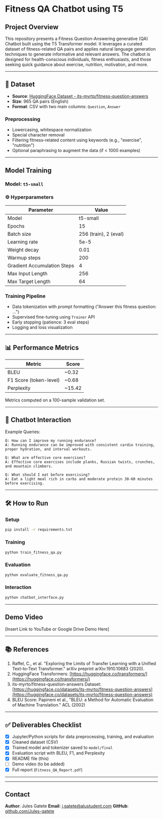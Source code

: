 # Fitness QA Chatbot using T5

##  Project Overview

This repository presents a Fitness Question-Answering generative (QA) Chatbot built using the T5 Transformer model. It leverages a curated dataset of fitness-related QA pairs and applies natural language generation techniques to generate informative and relevant answers. The chatbot is designed for health-conscious individuals, fitness enthusiasts, and those seeking quick guidance about exercise, nutrition, motivation, and more.

---

## 📁 Dataset

* **Source**: [HuggingFace Dataset - its-myrto/fitness-question-answers](https://huggingface.co/datasets/its-myrto/fitness-question-answers)
* **Size**: 965 QA pairs (English)
* **Format**: CSV with two main columns: `Question`, `Answer`

### Preprocessing

* Lowercasing, whitespace normalization
* Special character removal
* Filtering fitness-related content using keywords (e.g., "exercise", "nutrition")
* Optional paraphrasing to augment the data (if < 1000 examples)

---

##  Model Training

### Model: `t5-small`

### ⚙ Hyperparameters

| Parameter                   | Value                 |
| --------------------------- | --------------------- |
| Model                       | t5-small              |
| Epochs                      | 15                    |
| Batch size                  | 256 (train), 2 (eval) |
| Learning rate               | 5e-5                  |
| Weight decay                | 0.01                  |
| Warmup steps                | 200                   |
| Gradient Accumulation Steps | 4                     |
| Max Input Length            | 256                   |
| Max Target Length           | 64                    |

### Training Pipeline

* Data tokenization with prompt formatting ("Answer this fitness question: ...")
* Supervised fine-tuning using `Trainer` API
* Early stopping (patience: 3 eval steps)
* Logging and loss visualization

---

## 📊 Performance Metrics

| Metric                 | Score   |
| ---------------------- | ------- |
| BLEU                   | \~0.32  |
| F1 Score (token-level) | \~0.68  |
| Perplexity             | \~15.42 |

Metrics computed on a 100-sample validation set.

---

## 💬 Chatbot Interaction

Example Queries:

```
Q: How can I improve my running endurance?
A: Running endurance can be improved with consistent cardio training, proper hydration, and interval workouts.

Q: What are effective core exercises?
A: Effective core exercises include planks, Russian twists, crunches, and mountain climbers.

Q: What should I eat before exercising?
A: Eat a light meal rich in carbs and moderate protein 30-60 minutes before exercising.
```

---

## 🛠️ How to Run

### Setup

```bash
pip install -r requirements.txt
```

### Training

```bash
python train_fitness_qa.py
```

### Evaluation

```bash
python evaluate_fitness_qa.py
```

### Interaction

```bash
python chatbot_interface.py
```

---

##  Demo Video

\[Insert Link to YouTube or Google Drive Demo Here]

---

## 📚 References

1. Raffel, C., et al. "Exploring the Limits of Transfer Learning with a Unified Text-to-Text Transformer." arXiv preprint arXiv:1910.10683 (2020).
2. HuggingFace Transformers: [https://huggingface.co/transformers/](https://huggingface.co/transformers/)
3. its-myrto/fitness-question-answers Dataset: [https://huggingface.co/datasets/its-myrto/fitness-question-answers](https://huggingface.co/datasets/its-myrto/fitness-question-answers)
4. BLEU Score: Papineni et al., "BLEU: a Method for Automatic Evaluation of Machine Translation." ACL (2002)

---

## ✅ Deliverables Checklist

* [x] Jupyter/Python scripts for data preprocessing, training, and evaluation
* [x] Cleaned dataset (CSV)
* [x] Trained model and tokenizer saved to `model/final`
* [x] Evaluation script with BLEU, F1, and Perplexity
* [x] README file (this)
* [ ] Demo video (to be added)
* [x] Full report (`Fitness_QA_Report.pdf`)

---
---

##  Contact

**Author**: Jules Gatete
**Email**: [j.gatete@alustudent.com](mailto:j.gatete@alustudent.com)
**GitHub**: [github.com/Jules-gatete](https://github.com/Jules-gatete)
